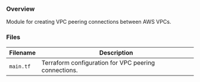 ### Overview

Module for creating VPC peering connections between AWS VPCs.

### Files

| Filename            | Description                                                                                  |
|---------------------|----------------------------------------------------------------------------------------------|
| `main.tf`           | Terraform configuration for VPC peering connections.                                         |